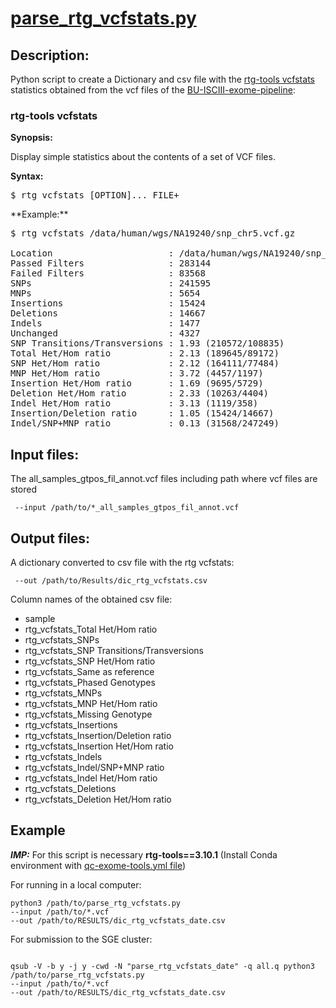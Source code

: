 # [parse\_rtg\_vcfstats.py](https://github.com/BU-ISCIII/qc_exome_tools/blob/develop/scripts/parse_rtg_vcfstats.py)

## Description:
Python script to create a Dictionary and csv file with the [rtg-tools vcfstats](https://cdn.rawgit.com/RealTimeGenomics/rtg-tools/master/installer/resources/tools/RTGOperationsManual/rtg_command_reference.html#vcfstats) statistics obtained from the vcf files of the [BU-ISCIII-exome-pipeline](https://github.com/BU-ISCIII/exome_pipeline):

     

### rtg-tools vcfstats

**Synopsis:**

Display simple statistics about the contents of a set of VCF files.

**Syntax:**

<div class="highlight-text">

<div class="highlight">

<pre><span></span>$ rtg vcfstats [OPTION]... FILE+
</pre>

</div>

</div>
**Example:**
<div class="highlight-text">

<div class="highlight">

<pre><span></span>$ rtg vcfstats /data/human/wgs/NA19240/snp_chr5.vcf.gz

Location                      : /data/human/wgs/NA19240/snp_chr5.vcf.gz
Passed Filters                : 283144
Failed Filters                : 83568
SNPs                          : 241595
MNPs                          : 5654
Insertions                    : 15424
Deletions                     : 14667
Indels                        : 1477
Unchanged                     : 4327
SNP Transitions/Transversions : 1.93 (210572/108835)
Total Het/Hom ratio           : 2.13 (189645/89172)
SNP Het/Hom ratio             : 2.12 (164111/77484)
MNP Het/Hom ratio             : 3.72 (4457/1197)
Insertion Het/Hom ratio       : 1.69 (9695/5729)
Deletion Het/Hom ratio        : 2.33 (10263/4404)
Indel Het/Hom ratio           : 3.13 (1119/358)
Insertion/Deletion ratio      : 1.05 (15424/14667)
Indel/SNP+MNP ratio           : 0.13 (31568/247249)
</pre>

</div>

</div>



## Input files:

The all\_samples\_gtpos\_fil\_annot.vcf files including path where vcf files are stored

```
 --input /path/to/*_all_samples_gtpos_fil_annot.vcf

```
  
## Output files:

A dictionary converted to csv file with the rtg vcfstats:


```
 --out /path/to/Results/dic_rtg_vcfstats.csv
``` 

Column names of the obtained csv file:

* sample
* rtg\_vcfstats\_Total Het/Hom ratio
* rtg\_vcfstats\_SNPs
* rtg\_vcfstats\_SNP Transitions/Transversions
* rtg\_vcfstats\_SNP Het/Hom ratio
* rtg\_vcfstats\_Same as reference
* rtg\_vcfstats\_Phased Genotypes
* rtg\_vcfstats\_MNPs
* rtg\_vcfstats\_MNP Het/Hom ratio* rtg\_vcfstats\_Missing Genotype* rtg\_vcfstats\_Insertions* rtg\_vcfstats\_Insertion/Deletion ratio* rtg\_vcfstats\_Insertion Het/Hom ratio* rtg\_vcfstats\_Indels* rtg\_vcfstats\_Indel/SNP+MNP ratio* rtg\_vcfstats\_Indel Het/Hom ratio* rtg\_vcfstats\_Deletions* rtg\_vcfstats\_Deletion Het/Hom ratio



## Example
**_IMP:_** For this script is necessary **rtg-tools==3.10.1** (Install Conda environment with [qc-exome-tools.yml file](https://github.com/BU-ISCIII/qc_exome_tools/blob/develop/qc_exome_tools.yml))

For running in a local computer:



```
python3 /path/to/parse_rtg_vcfstats.py
--input /path/to/*.vcf
--out /path/to/RESULTS/dic_rtg_vcfstats_date.csv

```
 

For submission to the SGE cluster:

```

qsub -V -b y -j y -cwd -N "parse_rtg_vcfstats_date" -q all.q python3 /path/to/parse_rtg_vcfstats.py
--input /path/to/*.vcf
--out /path/to/RESULTS/dic_rtg_vcfstats_date.csv

```
   
